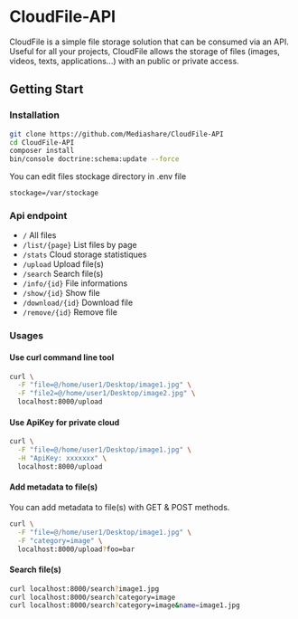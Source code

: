 # CloudFile-API
CloudFile is a simple file storage solution that can be consumed via an API. Useful for all your projects, CloudFile allows the storage of files (images, videos, texts, applications...) with an public or private access.
## Getting Start
### Installation
```bash
git clone https://github.com/Mediashare/CloudFile-API
cd CloudFile-API
composer install
bin/console doctrine:schema:update --force
```
You can edit files stockage directory in .env file

```
stockage=/var/stockage
```
### Api endpoint
* ``/`` All files
* ``/list/{page}`` List files by page
* ``/stats`` Cloud storage statistiques
* ``/upload`` Upload file(s)
* ``/search`` Search file(s)
* ``/info/{id}`` File informations
* ``/show/{id}`` Show file
* ``/download/{id}`` Download file
* ``/remove/{id}`` Remove file

### Usages
#### Use curl command line tool
```bash
curl \
  -F "file=@/home/user1/Desktop/image1.jpg" \
  -F "file2=@/home/user1/Desktop/image2.jpg" \
  localhost:8000/upload
```
#### Use ApiKey for private cloud
```bash
curl \
  -F "file=@/home/user1/Desktop/image1.jpg" \
  -H "ApiKey: xxxxxxx" \
  localhost:8000/upload
```
#### Add metadata to file(s)
You can add metadata to file(s) with GET & POST methods.
```bash
curl \
  -F "file=@/home/user1/Desktop/image1.jpg" \
  -F "category=image" \
  localhost:8000/upload?foo=bar
```
#### Search file(s)
```bash
curl localhost:8000/search?image1.jpg
curl localhost:8000/search?category=image
curl localhost:8000/search?category=image&name=image1.jpg
```